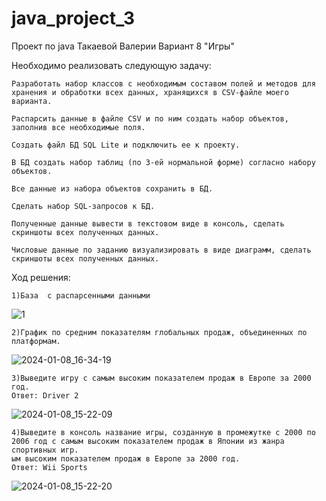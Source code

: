 # java_project_3
Проект по java Такаевой Валерии Вариант 8 "Игры" 

Необходимо реализовать следующую задачу:

    Разработать набор классов с необходимым составом полей и методов для хранения и обработки всех данных, хранящихся в CSV-файле моего варианта.

    Распарсить данные в файле CSV и по ним создать набор объектов, заполнив все необходимые поля.

    Создать файл БД SQL Lite и подключить ее к проекту.

    В БД создать набор таблиц (по 3-ей нормальной форме) согласно набору объектов.

    Все данные из набора объектов сохранить в БД.

    Сделать набор SQL-запросов к БД.

    Полученные данные вывести в текстовом виде в консоль, сделать скриншоты всех полученных данных.

    Числовые данные по заданию визуализировать в виде диаграмм, сделать скриншоты всех полученных данных.

   
Ход решения:

    1)База  с распарсенными данными
    
![1](https://github.com/whylera4ka/java_project_3/assets/155954932/7fbe28f7-6ecf-4e08-921a-e126e4deb08d)


    2)График по средним показателям глобальных продаж, объединенных по платформам.

![2024-01-08_16-34-19](https://github.com/whylera4ka/java_project_3/assets/155954932/246bf1c6-8fd3-4a96-a79c-fbb180781b79)

    
    3)Выведите игру с самым высоким показателем продаж в Европе за 2000 год.
    Ответ: Driver 2 

![2024-01-08_15-22-09](https://github.com/whylera4ka/java_project_3/assets/155954932/ee0235d0-02f0-4144-9705-143559a68c6a)
    

    4)Выведите в консоль название игры, созданную в промежутке с 2000 по 2006 год с самым высоким показателем продаж в Японии из жанра спортивных игр.
    ым высоким показателем продаж в Европе за 2000 год.
    Ответ: Wii Sports
![2024-01-08_15-22-20](https://github.com/whylera4ka/java_project_3/assets/155954932/345a57e1-1d05-4adb-b7b3-b0ac6231fb93)
